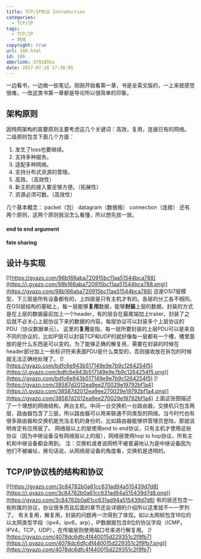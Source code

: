 ```yaml
---
title: TCP/IP协议 Introduction
categories:
  - TCP/IP
tags:
  - TCP/IP
  - 网络
copyright: true
url: 186.html
id: 186
abbrlink: 379185ba
date: 2017-07-18 17:38:05
---
```


一边看书，一边做一些笔记。刚刚开始看第一章，书是全英文版的，一上来就感觉很难，一改这类书第一章都是导论所以很简单的印象。

架构原则
----

因特网架构的首要原则主要考虑这几个关键词：高效，复用，连接已有的网络。 二级原则包含下面几个方面：

<!-- more -->

1.  发生了loss也要继续。
2.  支持多种服务。
3.  适配多种网络。
4.  支持分布式资源的管理。
5.  高效。（高效性）
6.  新主机的接入要足够方便。（拓展性）
7.  资源必须可数。（高效性）

几个基本概念： packet（包） datagram（数据报） connection（连接） 还有两个原则，这两个原则我没怎么看懂，所以想先放一放。

#### end to end argument

#### fate sharing

设计与实现
-----

[![https://gyazo.com/98b166aba720915bc11aa51544bca788](https://i.gyazo.com/98b166aba720915bc11aa51544bca788.png)](https://gyazo.com/98b166aba720915bc11aa51544bca788) 这是OSI7层模型，下三层是所有设备都有的，上四层是只有主机才有的。各层的分工各不相同。在OSI层结构的基础上，每一层能够**复用**数据，能够**封装**上层的数据，封装的方式是在上层的数据最前加上一个header，有的层会在最尾端加上trailer，封装了之后就不必关心上层协议下来的数据的内容。每层协议可以封装多个上层协议的PDU（协议数据单元）。 这里的**复用**是指，每一层所要封装的上层PDU可以是来自不同的协议的，比如IP层可以封装TCP和UDP的就好像每一层都有一个槽，槽里面放的是什么东西是可以变的。为了能够正确的解复用，需要在封装的时候在header部分加上一些标识符来表面PDU是什么类型的，否则接收放在拆包的时候就无法正确地处理了。 [![https://gyazo.com/bdfc6e943b517149e9e7b9c1264254f5](https://i.gyazo.com/bdfc6e943b517149e9e7b9c1264254f5.png)](https://gyazo.com/bdfc6e943b517149e9e7b9c1264254f5) [![https://gyazo.com/38587d2012ea9ee270029e19792bf1a4](https://i.gyazo.com/38587d2012ea9ee270029e19792bf1a4.png)](https://gyazo.com/38587d2012ea9ee270029e19792bf1a4) 上面这张图描述了一个理想的网络结构，两台主机，中间一台交换机一台路由器，交换机只包含两层，路由器包含了三层，所以路由器可以用来联通不同类型的网络。当今时代也有很多路由器和交换机能充当主机的身份的，比如路由器能够供管理员登陆，那就说明肯定有应用层了。 网络层以上的层使用end to end协议，只有主机才使用这些协议（因为中继设备没有网络层以上的层），网络层使用hop to hop协议，所有主机和中继设备都会用到。 注：交换机或者说网桥不被普遍地认为是中继设备因为他们不被编址，换句话说，从网络层设备的角度看，交换机是透明的。

TCP/IP协议栈的结构和协议
---------------

[![https://gyazo.com/3c84782b0a61cc631ad94a515439d7d8](https://i.gyazo.com/3c84782b0a61cc631ad94a515439d7d8.png)](https://gyazo.com/3c84782b0a61cc631ad94a515439d7d8) 有的层还包含一些附属的协议，协议很多而且后面的章节还会详细的介绍所以这里就不一一罗列了。 有关复用，解复用，封装的问题再一次得到了体现。如以太网帧包含16位的以太网类型字段（ipv4，ipv6，arp），IP数据报包含8位的协议字段（ICMP，IPV4，TCP，UDP），在传输层则使用端口号来进行解复用。 [![https://gyazo.com/4078dc6dfc4f440015d229351c2f9fb7](https://i.gyazo.com/4078dc6dfc4f440015d229351c2f9fb7.png)](https://gyazo.com/4078dc6dfc4f440015d229351c2f9fb7)